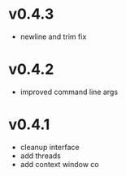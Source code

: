 # v0.4.3

* newline and trim fix

# v0.4.2

* improved command line args

# v0.4.1

* cleanup interface
* add threads
* add context window co